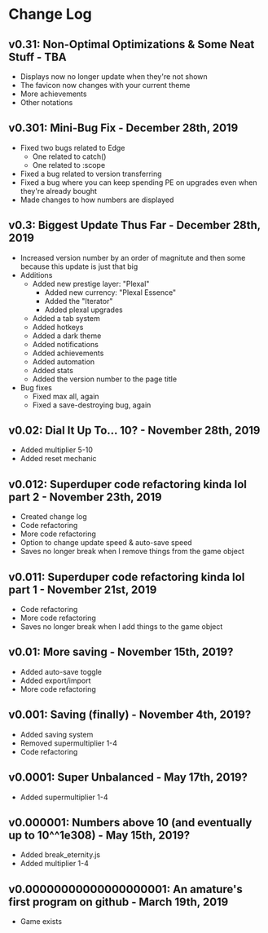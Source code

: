 # Change Log
## v0.31: Non-Optimal Optimizations & Some Neat Stuff - TBA
* Displays now no longer update when they're not shown
* The favicon now changes with your current theme
* More achievements
* Other notations
## v0.301: Mini-Bug Fix - December 28th, 2019
* Fixed two bugs related to Edge
  * One related to catch()
  * One related to :scope
* Fixed a bug related to version transferring
* Fixed a bug where you can keep spending PE on upgrades even when they're already bought
* Made changes to how numbers are displayed
## v0.3: Biggest Update Thus Far - December 28th, 2019
* Increased version number by an order of magnitute and then some because this update is just that big
* Additions
  * Added new prestige layer: "Plexal"
    * Added new currency: "Plexal Essence"
    * Added the "Iterator"
    * Added plexal upgrades
  * Added a tab system
  * Added hotkeys
  * Added a dark theme
  * Added notifications
  * Added achievements
  * Added automation
  * Added stats
  * Added the version number to the page title
* Bug fixes
  * Fixed max all, again
  * Fixed a save-destroying bug, again
## v0.02: Dial It Up To... 10? - November 28th, 2019
* Added multiplier 5-10
* Added reset mechanic
## v0.012: Superduper code refactoring kinda lol part 2 - November 23th, 2019
* Created change log
* Code refactoring
* More code refactoring
* Option to change update speed & auto-save speed
* Saves no longer break when I remove things from the game object
## v0.011: Superduper code refactoring kinda lol part 1 - November 21st, 2019
* Code refactoring
* More code refactoring
* Saves no longer break when I add things to the game object
## v0.01: More saving - November 15th, 2019?
* Added auto-save toggle
* Added export/import
* More code refactoring
## v0.001: Saving (finally) - November 4th, 2019?
* Added saving system
* Removed supermultiplier 1-4
* Code refactoring
## v0.0001: Super Unbalanced - May 17th, 2019?
* Added supermultiplier 1-4
## v0.000001: Numbers above 10 (and eventually up to 10^^1e308) - May 15th, 2019?
* Added break_eternity.js
* Added multiplier 1-4
## v0.00000000000000000001: An amature's first program on github - March 19th, 2019
* Game exists
